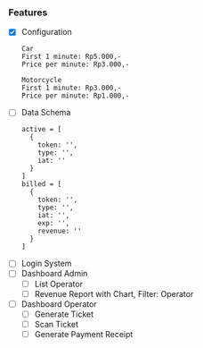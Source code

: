 ### Features

- [x] Configuration
  ```
  Car
  First 1 minute: Rp5.000,-
  Price per minute: Rp3.000,-

  Motorcycle
  First 1 minute: Rp3.000,-
  Price per minute: Rp1.000,-
  ```
- [ ] Data Schema
  ```
  active = [
    { 
      token: '',
      type: '',
      iat: ''
    }
  ]
  billed = [
    {
      token: '',
      type: '',
      iat: '',
      exp: '',
      revenue: ''
    }
  ]
  ```
- [ ] Login System
- [ ] Dashboard Admin
  - [ ] List Operator
  - [ ] Revenue Report with Chart, Filter: Operator
- [ ] Dashboard Operator
  - [ ] Generate Ticket
  - [ ] Scan Ticket
  - [ ] Generate Payment Receipt